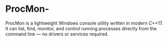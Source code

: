 # ProcMon-
ProcMon is a lightweight Windows console utility written in modern C++17.   It can list, find, monitor, and control running processes directly from the command line — no drivers or services required.
